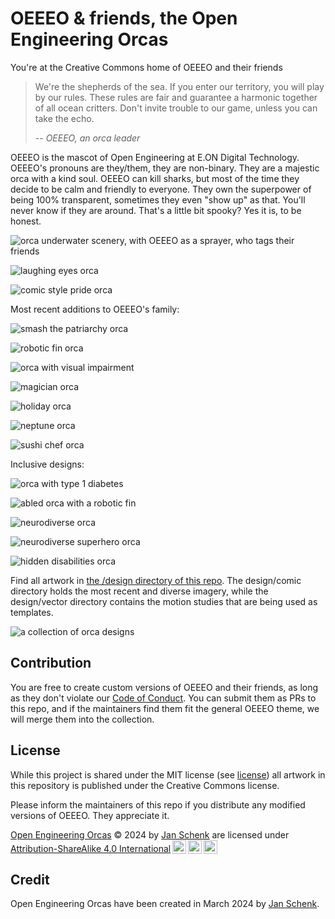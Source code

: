 # OEEEO & friends, the Open Engineering Orcas

You're at the Creative Commons home of OEEEO and their friends

> We're the shepherds of the sea. If you enter our territory, you will play by our rules. These rules are fair and guarantee a harmonic together of all ocean critters. Don't invite trouble to our game, unless you can take the echo.
> 
> -- *OEEEO, an orca leader*   

OEEEO is the mascot of Open Engineering at E.ON Digital Technology. OEEEO's pronouns are they/them, they are non-binary. They are a majestic orca with a kind soul. OEEEO can kill sharks, but most of the time they decide to be calm and friendly to everyone. They own the superpower of being 100% transparent, sometimes they even "show up" as that. You'll never know if they are around. That's a little bit spooky? Yes it is, to be honest.

![orca underwater scenery, with OEEEO as a sprayer, who tags their friends](https://github.com/jansche/open-engineering-orcas/blob/main/design/comic/orca_sprayer_scenery.png?raw=true)

![laughing eyes orca](https://github.com/jansche/open-engineering-orcas/blob/main/design/comic/engineer%20orca.png?raw=true)

![comic style pride orca](https://github.com/jansche/open-engineering-orcas/blob/main/design/comic/new%20pride%20orca.png?raw=true)

Most recent additions to OEEEO's family:

![smash the patriarchy orca](https://github.com/user-attachments/assets/af9191cc-ef70-483a-bf1e-0dce62dc2503)

![robotic fin orca](https://github.com/user-attachments/assets/29a91a74-8f5b-4640-af8b-311b6bf96e75)

![orca with visual impairment](https://github.com/user-attachments/assets/1c971858-f7ff-449c-8926-0ef2a76bbe1f)

![magician orca](https://github.com/user-attachments/assets/2a62581b-8799-42e3-9c3a-801e392bf711)

![holiday orca](https://github.com/user-attachments/assets/968eca0b-2d46-4205-add1-1bf71cc5d7bf)

![neptune orca](https://github.com/user-attachments/assets/527aa907-b7d0-4615-917e-6db88d82c005)

![sushi chef orca](https://github.com/user-attachments/assets/088b3290-bc9b-4eae-b1ae-a03cd8a82bae)




Inclusive designs:

![orca with type 1 diabetes](https://github.com/jansche/open-engineering-orcas/blob/main/design/comic/Orca%20w%20Type%201%20Diabetes.png?raw=true)

![abled orca with a robotic fin](https://github.com/jansche/open-engineering-orcas/blob/main/design/comic/abled%20orca%20transparent.png?raw=true)

![neurodiverse orca](https://github.com/jansche/open-engineering-orcas/blob/main/design/comic/neurodiverse%20orca%20transparent.png?raw=true)

![neurodiverse superhero orca](https://github.com/jansche/open-engineering-orcas/blob/main/design/comic/neurodiverse%20superhero%20orca.png?raw=true)

![hidden disabilities orca](https://github.com/jansche/open-engineering-orcas/blob/main/design/comic/hidden%20disabilities%20orca%20transparent.png?raw=true)

Find all artwork in [the /design directory of this repo](design/). The design/comic directory holds the most recent and diverse imagery, while the design/vector directory contains the motion studies that are being used as templates.

![a collection of orca designs](https://github.com/jansche/open-engineering-orcas/assets/22521588/40d0368b-d447-46af-9fe1-14807c1a96ba?raw=true)


## Contribution

You are free to create custom versions of OEEEO and their friends, as long as they don't violate our [Code of Conduct](CODE_OF_CONDUCT.md). You can submit them as PRs to this repo, and if the maintainers find them fit the general OEEEO theme, we will merge them into the collection.

## License

While this project is shared under the MIT license (see [license](./LICENSE)) all artwork in this repository is published under the Creative Commons license.

Please inform the maintainers of this repo if you distribute any modified versions of OEEEO. They appreciate it.

<p xmlns:cc="http://creativecommons.org/ns#" xmlns:dct="http://purl.org/dc/terms/"><a property="dct:title" rel="cc:attributionURL" href="https://github.com/jansche/open-engineering-orcas">Open Engineering Orcas</a> © 2024 by <a rel="cc:attributionURL dct:creator" property="cc:attributionName" href="https://github.com/jansche">Jan Schenk</a> are licensed under <a href="http://creativecommons.org/licenses/by-sa/4.0/?ref=chooser-v1" target="_blank" rel="license noopener noreferrer" style="display:inline-block;">Attribution-ShareAlike 4.0 International<img style="height:22px!important;margin-left:3px;vertical-align:text-bottom;" src="https://mirrors.creativecommons.org/presskit/icons/cc.svg?ref=chooser-v1"><img style="height:22px!important;margin-left:3px;vertical-align:text-bottom;" src="https://mirrors.creativecommons.org/presskit/icons/by.svg?ref=chooser-v1"><img style="height:22px!important;margin-left:3px;vertical-align:text-bottom;" src="https://mirrors.creativecommons.org/presskit/icons/sa.svg?ref=chooser-v1"></a></p>

## Credit

Open Engineering Orcas have been created in March 2024 by [Jan Schenk](https://github.com/jansche).
